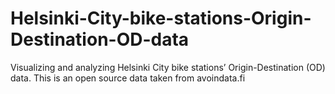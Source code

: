 # Helsinki-City-bike-stations-Origin-Destination-OD-data
Visualizing and analyzing Helsinki City bike stations’ Origin-Destination (OD) data. This is an open source data taken from avoindata.fi
